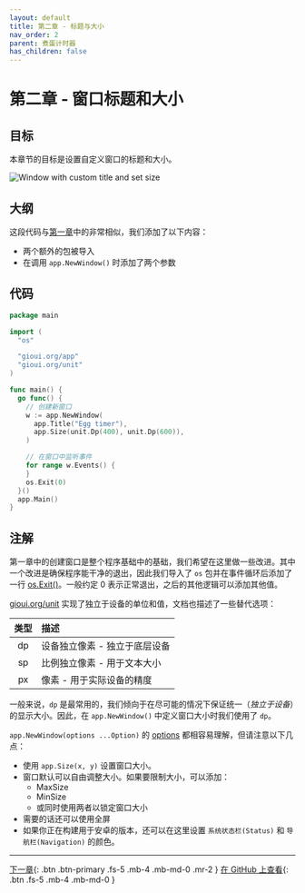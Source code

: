 ```yaml
---
layout: default
title: 第二章 - 标题与大小
nav_order: 2
parent: 煮蛋计时器
has_children: false
---
```


# 第二章 - 窗口标题和大小

## 目标

本章节的目标是设置自定义窗口的标题和大小。

![Window with custom title and set size](02_title_and_size.png)

## 大纲

这段代码与[第一章](01_empty_window_zh.md)中的非常相似，我们添加了以下内容：

- 两个额外的包被导入
- 在调用 `app.NewWindow()` 时添加了两个参数

## 代码

```go
package main

import (
  "os"

  "gioui.org/app"
  "gioui.org/unit"
)

func main() {
  go func() {
    // 创建新窗口
    w := app.NewWindow(
      app.Title("Egg timer"),
      app.Size(unit.Dp(400), unit.Dp(600)),
    )

    // 在窗口中监听事件
    for range w.Events() {
    }
    os.Exit(0)
  }()
  app.Main()
}
```

## 注解

第一章中的创建窗口是整个程序基础中的基础，我们希望在这里做一些改进。其中一个改进是确保程序能干净的退出，因此我们导入了 `os` 包并在事件循环后添加了一行 [os.Exit()](https://pkg.go.dev/os?utm_source=gopls#Exit)。一般约定 0 表示正常退出，之后的其他逻辑可以添加其他值。

[gioui.org/unit](https://pkg.go.dev/gioui.org/unit) 实现了独立于设备的单位和值，文档也描述了一些替代选项：

| 类型 | 描述 |
| :--: | :-- |
|  dp  | 设备独立像素 - 独立于底层设备 |
|  sp  | 比例独立像素 - 用于文本大小 |
|  px  | 像素 - 用于实际设备的精度 |

一般来说，`dp` 是最常用的，我们倾向于在尽可能的情况下保证统一（_独立于设备_）的显示大小。因此，在 `app.NewWindow()` 中定义窗口大小时我们使用了 `dp`。

`app.NewWindow(options ...Option)` 的 [options](https://pkg.go.dev/gioui.org/app#Option) 都相容易理解，但请注意以下几点：

- 使用 `app.Size(x, y)` 设置窗口大小。
- 窗口默认可以自由调整大小。如果要限制大小，可以添加：
  - MaxSize
  - MinSize
  - 或同时使用两者以锁定窗口大小
- 需要的话还可以使用全屏
- 如果你正在构建用于安卓的版本，还可以在这里设置 `系统状态栏(Status)` 和 `导航栏(Navigation)` 的颜色。

---

[下一章](03_button_zh.md){: .btn .btn-primary .fs-5 .mb-4 .mb-md-0 .mr-2 }
[在 GitHub 上查看](https://github.com/jonegil/gui-with-gio/tree/main/egg_timer){: .btn .fs-5 .mb-4 .mb-md-0 }
